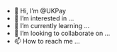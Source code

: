 - 👋 Hi, I’m @UKPay
- 👀 I’m interested in ...
- 🌱 I’m currently learning ...
- 💞️ I’m looking to collaborate on ...
- 📫 How to reach me ...

<!---
UKPay/UKPay is a ✨ special ✨ repository because its `README.md` (this file) appears on your GitHub profile.
You can click the Preview link to take a look at your changes.
--->
